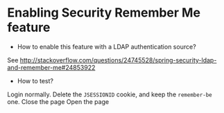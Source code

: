 Enabling Security Remember Me feature
=====================================

* How to enable this feature with a LDAP authentication source?

See http://stackoverflow.com/questions/24745528/spring-security-ldap-and-remember-me#24853922

* How to test?

Login normally.
Delete the `JSESSIONID` cookie, and keep the `remember-be` one.
Close the page
Open the page

